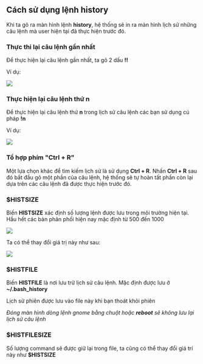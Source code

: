 ## Cách sử dụng lệnh history

Khi ta gõ ra màn hình lệnh **history**, hệ thống sẽ in ra màn hình lịch sử những câu lệnh mà user hiện tại đã thực hiện trước đó.

### Thực thi lại câu lệnh gần nhất

Để thực hiện lại câu lệnh gần nhất, ta gõ 2 dấu **!!**

Ví dụ:

<img src="https://github.com/vjnkvt/Images/blob/master/!!.PNG">

### Thực hiện lại câu lệnh thứ n

Để thực hiện lại câu lệnh thứ **n** trong lịch sử câu lệnh các bạn sử dụng cú pháp **!n**

Ví dụ:

<img src="https://github.com/vjnkvt/Images/blob/master/!n.PNG">

### Tổ hợp phím "Ctrl + R"

Một lựa chọn khác để tìm kiếm lịch sử là sử dụng **Ctrl + R**. Nhấn **Ctrl + R** sau đó bắt đầu gõ một phần của câu lệnh, hệ thống sẽ tự hoàn tất phần còn lại dựa trên các câu lệnh đã được thực hiện trước đó.

### $HISTSIZE

Biến **HISTSIZE** xác định số lượng lệnh được lưu trong môi trường hiện tại. Hầu hết các bản phân phối hiện nay mặc định từ 500 đến 1000

<img src="https://github.com/vjnkvt/Images/blob/master/histzise.PNG">

Ta có thể thay đổi giá trị này như sau:

<img src="https://github.com/vjnkvt/Images/blob/master/9999.PNG">

### $HISTFILE

Biến **HISTFILE** là nơi lưu trữ lịch sử câu lệnh. Mặc định được lưu ở **~/.bash_history**

Lịch sử phiên được lưu vào file này khi bạn thoát khỏi phiên

*Đóng màn hình dòng lệnh gnome bằng chuột hoặc **reboot** sẽ không lưu lại lịch sử câu lệnh*

### $HISTFILESIZE

Số lượng command sẽ được giữ lại trong file, ta cũng có thể thay đổi giá trí này như **$HISTSIZE**
